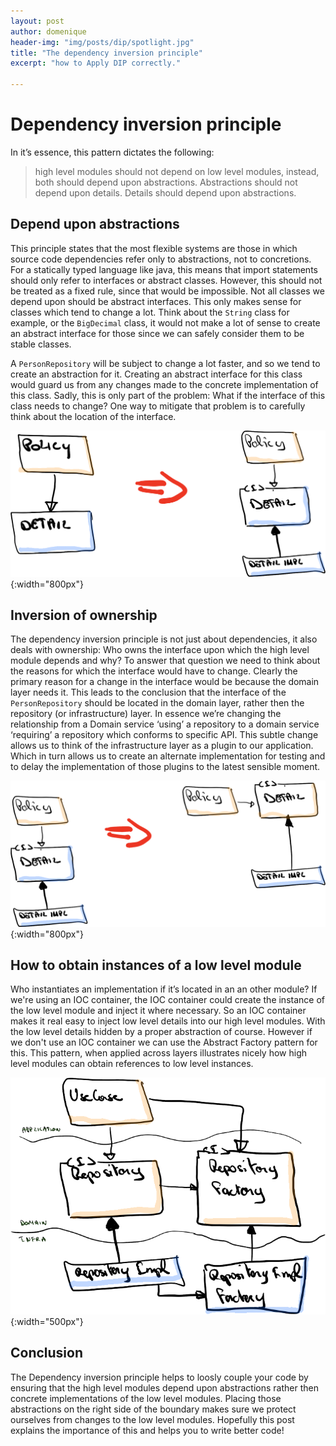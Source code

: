```yaml
---
layout: post
author: domenique
header-img: "img/posts/dip/spotlight.jpg"
title: "The dependency inversion principle"
excerpt: "how to Apply DIP correctly."

---
```


# Dependency inversion principle
In it’s essence, this pattern dictates the following:

>high level modules should not depend on low level modules, instead, both should depend upon abstractions. Abstractions should not depend upon details. Details should depend upon abstractions.

## Depend upon abstractions
This principle states that the most flexible systems are those in which source code dependencies refer only to abstractions, not to concretions. For a statically typed language like java, this means that import statements should only refer to interfaces or abstract classes. However, this should not be treated as a fixed rule, since that would be impossible. Not all classes we depend upon should be abstract interfaces. This only makes sense for classes which tend to change a lot. Think about the `String` class for example, or the `BigDecimal` class, it would not make a lot of sense to create an abstract interface for those since we can safely consider them to be stable classes. 

A `PersonRepository` will be subject to change a lot faster, and so we tend to create an abstraction for it. Creating an abstract interface for this class would guard us from any changes made to the concrete implementation of this class. Sadly, this is only part of the problem: What if the interface of this class needs to change? One way to mitigate that problem is to carefully think about the location of the interface.

![Introduce an abstraction](/img/posts/dip/introduceInterface.png){:width="800px"}

## Inversion of ownership
The dependency inversion principle is not just about dependencies, it also deals with ownership: Who owns the interface upon which the high level module depends and why? To answer that question we need to think about the reasons for which the interface would have to change. Clearly the primary reason for a change in the interface would be because the domain layer needs it. This leads to the conclusion that the interface of the `PersonRepository` should be located in the domain layer, rather then the repository (or infrastructure) layer. In essence we’re changing the relationship from a Domain service ‘using’ a repository  to a domain service ‘requiring’ a repository which conforms to specific API. This subtle change allows us to think of the infrastructure layer as a plugin to our application. Which in turn allows us to create an alternate implementation for testing and to delay the implementation of those plugins to the latest sensible moment.

![Move interface](/img/posts/dip/moveInterface.png){:width="800px"}

## How to obtain instances of a low level module
Who instantiates an implementation if it’s located in an an other module? If we're using an IOC container, the IOC container could create the instance of the low level module and inject it where necessary. So an IOC container makes it real easy to inject low level details into our high level modules. With the low level details hidden by a proper abstraction of course. However if we don't use an IOC container we can use the Abstract Factory pattern for this. This pattern, when applied across layers illustrates nicely how high level modules can obtain references to low level instances.

![Introduce a factory](/img/posts/dip/withFactory.png){:width="500px"}

## Conclusion
The Dependency inversion principle helps to loosly couple your code by ensuring that the high level modules depend upon abstractions rather then concrete implementations of the low level modules. Placing those abstractions on the right side of the boundary makes sure we protect ourselves from changes to the low level modules. Hopefully this post explains the importance of this and helps you to write better code!
